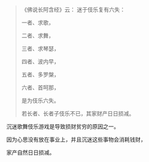 > 《佛说长阿含经》云： 
> 迷于伎乐复有六失：
> 
> 一者、求歌，
> 
> 二者、求舞，
> 
> 三者、求琴瑟，
> 
> 四者、波内早，
> 
> 五者、多罗槃，
> 
> 六者、首呵那，
> 
> 是为伎乐六失。
> 
> 若长者、长者子伎乐不已，其家财产日日损减。

沉迷歌舞伎乐游戏是导致损财贫穷的原因之一。

因为心思没有放在事业上，并且沉迷这些事物会消耗钱财，

家产自然日日损减。